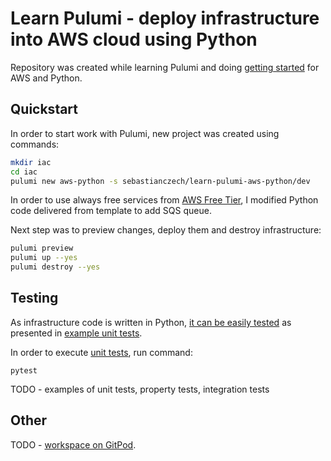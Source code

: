 # Learn Pulumi - deploy infrastructure into AWS cloud using Python

Repository was created while learning Pulumi and doing [getting started](https://www.pulumi.com/docs/get-started/aws/) for AWS and Python. 

## Quickstart

In order to start work with Pulumi, new project was created using commands:
```bash
mkdir iac
cd iac
pulumi new aws-python -s sebastianczech/learn-pulumi-aws-python/dev
```

In order to use always free services from [AWS Free Tier](https://aws.amazon.com/free), I modified Python code delivered from template to add SQS queue. 

Next step was to preview changes, deploy them and destroy infrastructure:

```bash
pulumi preview
pulumi up --yes
pulumi destroy --yes
```

## Testing

As infrastructure code is written in Python, [it can be easily tested](https://www.pulumi.com/docs/guides/testing/) as presented in [example unit tests](https://github.com/pulumi/examples/tree/master/testing-unit-py).

In order to execute [unit tests](https://www.pulumi.com/docs/guides/testing/unit/), run command:

```
pytest
```

TODO - examples of unit tests, property tests, integration tests

## Other

TODO - [workspace on GitPod](https://gitpod.io/workspaces).

